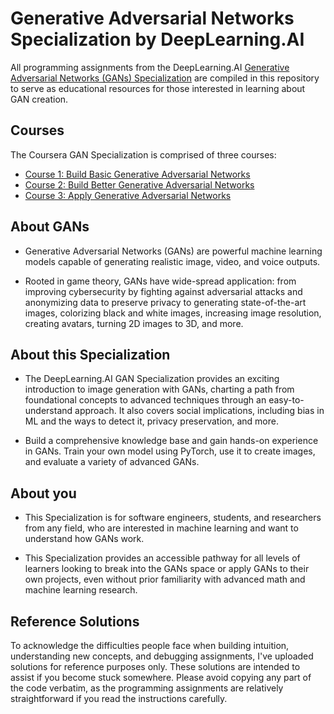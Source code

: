 # Generative Adversarial Networks Specialization by DeepLearning.AI
All programming assignments from the DeepLearning.AI [Generative Adversarial Networks (GANs) Specialization](https://www.coursera.org/specializations/generative-adversarial-networks-gans) are compiled in this repository to serve as educational resources for those interested in learning about GAN creation.

## Courses
The Coursera GAN Specialization is comprised of three courses:
- [Course 1: Build Basic Generative Adversarial Networks](https://www.coursera.org/learn/build-basic-generative-adversarial-networks-gans)
- [Course 2: Build Better Generative Adversarial Networks](https://www.coursera.org/learn/build-better-generative-adversarial-networks-gans)
- [Course 3: Apply Generative Adversarial Networks](https://www.coursera.org/learn/apply-generative-adversarial-networks-gans)

## About GANs
- Generative Adversarial Networks (GANs) are powerful machine learning models capable of generating realistic image, video, and voice outputs.

- Rooted in game theory, GANs have wide-spread application: from improving cybersecurity by fighting against adversarial attacks and anonymizing data to preserve privacy to generating state-of-the-art images, colorizing black and white images, increasing image resolution, creating avatars, turning 2D images to 3D, and more. 

## About this Specialization
- The DeepLearning.AI GAN Specialization provides an exciting introduction to image generation with GANs, charting a path from foundational concepts to advanced techniques through an easy-to-understand approach. It also covers social implications, including bias in ML and the ways to detect it, privacy preservation, and more.

- Build a comprehensive knowledge base and gain hands-on experience in GANs. Train your own model using PyTorch, use it to create images, and evaluate a variety of advanced GANs. 

## About you
- This Specialization is for software engineers, students, and researchers from any field, who are interested in machine learning and want to understand how GANs work.

- This Specialization provides an accessible pathway for all levels of learners looking to break into the GANs space or apply GANs to their own projects, even without prior familiarity with advanced math and machine learning research.

## Reference Solutions
To acknowledge the difficulties people face when building intuition, understanding new concepts, and debugging assignments, I've uploaded solutions for reference purposes only. These solutions are intended to assist if you become stuck somewhere. Please avoid copying any part of the code verbatim, as the programming assignments are relatively straightforward if you read the instructions carefully.
